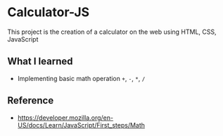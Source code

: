 # Calculator-JS

This project is the creation of a calculator on the web using HTML, CSS, JavaScript

## What I learned

- Implementing basic math operation `+`, `-`, `*`, `/`

## Reference

- https://developer.mozilla.org/en-US/docs/Learn/JavaScript/First_steps/Math